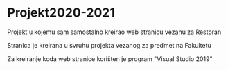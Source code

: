 # Projekt2020-2021

Projekt u kojemu sam samostalno kreirao web stranicu vezanu za Restoran

Stranica je kreirana u svruhu projekta vezanog za predmet na Fakultetu

Za kreiranje koda web stranice korišten je program "Visual Studio 2019"
